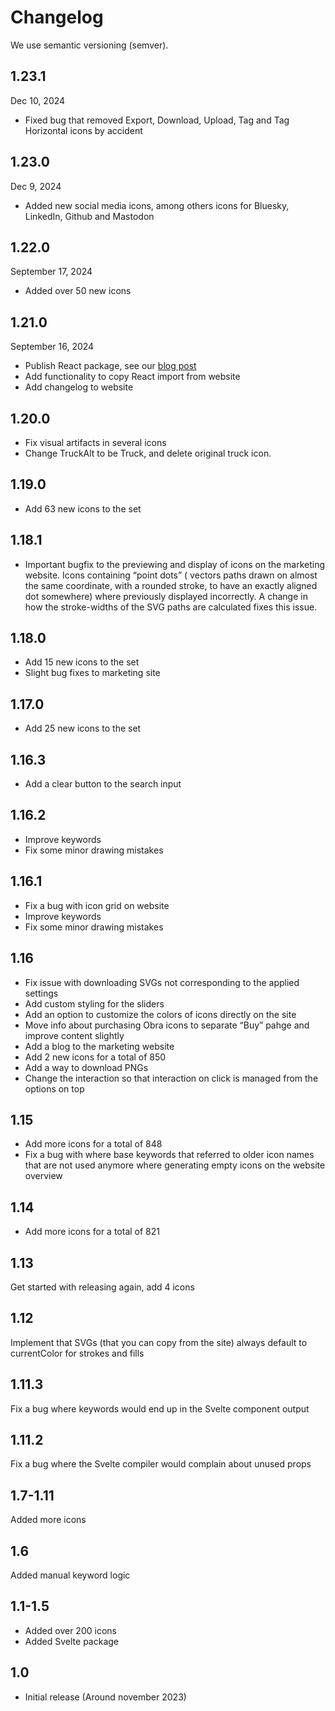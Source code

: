 # Changelog

We use semantic versioning (semver).

## 1.23.1

Dec 10, 2024

* Fixed bug that removed Export, Download, Upload, Tag and Tag Horizontal icons by accident

## 1.23.0

Dec 9, 2024

* Added new social media icons, among others icons for Bluesky, LinkedIn, Github and Mastodon

## 1.22.0

September 17, 2024

* Added over 50 new icons

## 1.21.0

September 16, 2024

* Publish React package, see our [blog post](blog/react-package)
* Add functionality to copy React import from website
* Add changelog to website

## 1.20.0

* Fix visual artifacts in several icons
* Change TruckAlt to be Truck, and delete original truck icon.

## 1.19.0

* Add 63 new icons to the set

## 1.18.1

* Important bugfix to the previewing and display of icons on the marketing website. Icons containing “point dots” (
  vectors paths drawn on almost the same coordinate, with a rounded stroke, to have an exactly aligned dot somewhere)
  where previously displayed incorrectly. A change in how the stroke-widths of the SVG paths are calculated fixes this
  issue.

## 1.18.0

* Add 15 new icons to the set
* Slight bug fixes to marketing site

## 1.17.0

* Add 25 new icons to the set

## 1.16.3

* Add a clear button to the search input

## 1.16.2

* Improve keywords
* Fix some minor drawing mistakes

## 1.16.1

* Fix a bug with icon grid on website
* Improve keywords
* Fix some minor drawing mistakes

## 1.16

* Fix issue with downloading SVGs not corresponding to the applied settings
* Add custom styling for the sliders
* Add an option to customize the colors of icons directly on the site
* Move info about purchasing Obra icons to separate “Buy” pahge and improve content slightly
* Add a blog to the marketing website
* Add 2 new icons for a total of 850
* Add a way to download PNGs
* Change the interaction so that interaction on click is managed from the options on top

## 1.15

* Add more icons for a total of 848
* Fix a bug with where base keywords that referred to older icon names that are not used anymore where generating empty
  icons on the website overview

## 1.14

* Add more icons for a total of 821

## 1.13

Get started with releasing again, add 4 icons

## 1.12

Implement that SVGs (that you can copy from the site) always default to currentColor for strokes and fills

## 1.11.3

Fix a bug where keywords would end up in the Svelte component output

## 1.11.2

Fix a bug where the Svelte compiler would complain about unused props

## 1.7-1.11

Added more icons

## 1.6

Added manual keyword logic

## 1.1-1.5

* Added over 200 icons
* Added Svelte package

## 1.0

* Initial release (Around november 2023)
